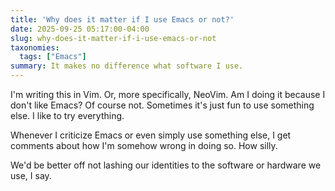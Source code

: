 ```yaml
---
title: 'Why does it matter if I use Emacs or not?'
date: 2025-09-25 05:17:00-04:00
slug: why-does-it-matter-if-i-use-emacs-or-not
taxonomies:
  tags: ["Emacs"]
summary: It makes no difference what software I use.
---
```


I'm writing this in Vim. Or, more specifically, NeoVim. Am I doing it because I don't like Emacs? Of course not. Sometimes it's just fun to use something else. I like to try everything.

Whenever I criticize Emacs or even simply use something else, I get comments about how I'm somehow wrong in doing so. How silly.

We'd be better off not lashing our identities to the software or hardware we use, I say.
